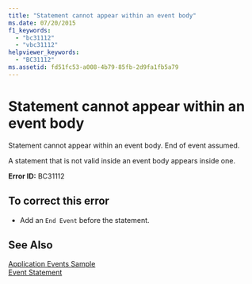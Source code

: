 ```yaml
---
title: "Statement cannot appear within an event body"
ms.date: 07/20/2015
f1_keywords: 
  - "bc31112"
  - "vbc31112"
helpviewer_keywords: 
  - "BC31112"
ms.assetid: fd51fc53-a008-4b79-85fb-2d9fa1fb5a79
---
```

# Statement cannot appear within an event body
Statement cannot appear within an event body. End of event assumed.  
  
 A statement that is not valid inside an event body appears inside one.  
  
 **Error ID:** BC31112  
  
## To correct this error  
  
-   Add an `End Event` before the statement.  
  
## See Also  
 [Application Events Sample](http://msdn.microsoft.com/library/289a787f-b97e-43c8-a304-fe95e45f4a0d)  
 [Event Statement](../../visual-basic/language-reference/statements/event-statement.md)
